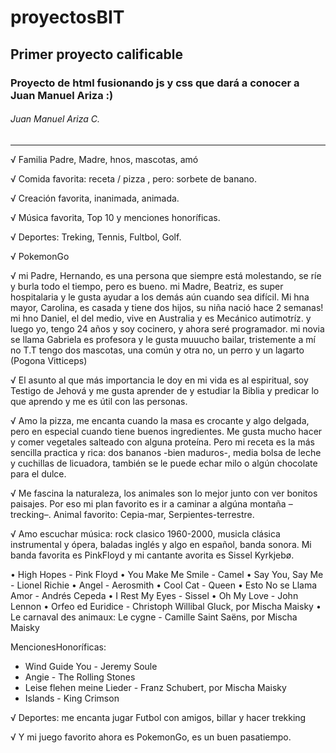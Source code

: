 # proyectosBIT

## Primer proyecto calificable

### Proyecto de html fusionando js y css que dará a conocer a Juan Manuel Ariza :)

###### Juan Manuel Ariza C.

---

√ Familia Padre, Madre, hnos, mascotas, amó

√ Comida favorita: receta / pizza , pero: sorbete de banano.

√ Creación favorita, inanimada, animada.

√ Música favorita, Top 10 y menciones honoríficas.

√ Deportes: Treking, Tennis, Fultbol, Golf.

√ PokemonGo

√ mi Padre, Hernando, es una persona que siempre está molestando, se ríe y burla todo el tiempo, pero es bueno.
mi Madre, Beatriz, es super hospitalaria y le gusta ayudar a los demás aún cuando sea difícil.
Mi hna mayor, Carolina, es casada y tiene dos hijos, su niña nació hace 2 semanas!
mi hno Daniel, el del medio, vive en Australia y es Mecánico autimotríz.
y luego yo, tengo 24 años y soy cocinero, y ahora seré programador.
mi novia se llama Gabriela es profesora y le gusta muuucho bailar, tristemente a mí no T.T
tengo dos mascotas, una común y otra no, un perro y un lagarto (Pogona Vitticeps)

√ El asunto al que más importancia le doy en mi vida es al espiritual, soy Testigo de Jehová y me gusta aprender de y estudiar la Biblia y predicar lo que aprendo y me es útil con las personas.

√ Amo la pizza, me encanta cuando la masa es crocante y algo delgada, pero en especial cuando tiene buenos ingredientes.
Me gusta mucho hacer y comer vegetales salteado con alguna proteína.
Pero mi receta es la más sencilla practica y rica: dos bananos -bien maduros-, media bolsa de leche y cuchillas de licuadora, también se le puede echar milo o algún chocolate para el dulce.

√ Me fascina la naturaleza, los animales son lo mejor junto con ver bonitos paisajes. Por eso mi plan favorito es ir a caminar a algúna montaña –trecking–. Animal favorito: Cepia-mar, Serpientes-terrestre.

√ Amo escuchar música: rock clasico 1960-2000, musicla clásica instrumental y ópera, baladas inglés y algo en español, banda sonora. Mi banda favorita es PinkFloyd y mi cantante avorita es Sissel Kyrkjebø.

• High Hopes - Pink Floyd
• You Make Me Smile - Camel
• Say You, Say Me - Lionel Richie
• Angel - Aerosmith
• Cool Cat - Queen
• Esto No se Llama Amor - Andrés Cepeda
• I Rest My Eyes - Sissel
• Oh My Love - John Lennon
• Orfeo ed Euridice - Christoph Willibal Gluck, por Mischa Maisky
• Le carnaval des animaux: Le cygne - Camille Saint Saëns, por Mischa Maisky

MencionesHonoríficas:

- Wind Guide You - Jeremy Soule
- Angie - The Rolling Stones
- Leise flehen meine Lieder - Franz Schubert, por Mischa Maisky
- Islands - King Crimson

√ Deportes: me encanta jugar Futbol con amigos, billar y hacer trekking

√ Y mi juego favorito ahora es PokemonGo, es un buen pasatiempo.
